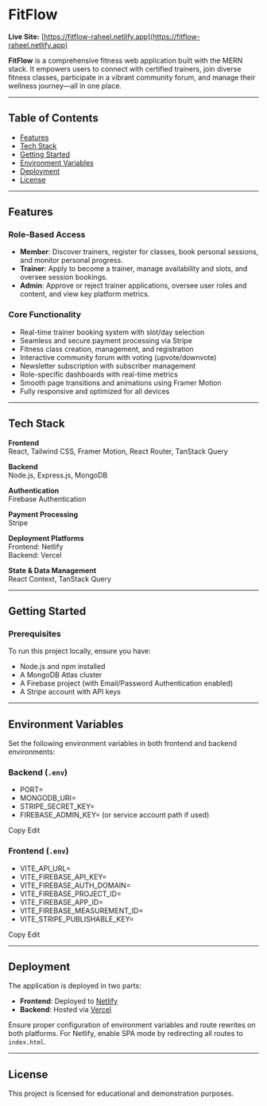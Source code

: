 # FitFlow

**Live Site:** [https://fitflow-raheel.netlify.app](https://fitflow-raheel.netlify.app)

**FitFlow** is a comprehensive fitness web application built with the MERN stack. It empowers users to connect with certified trainers, join diverse fitness classes, participate in a vibrant community forum, and manage their wellness journey—all in one place.

---

## Table of Contents

- [Features](#features)
- [Tech Stack](#tech-stack)
- [Getting Started](#getting-started)
- [Environment Variables](#environment-variables)
- [Deployment](#deployment)
- [License](#license)

---

## Features

### Role-Based Access

- **Member**: Discover trainers, register for classes, book personal sessions, and monitor personal progress.
- **Trainer**: Apply to become a trainer, manage availability and slots, and oversee session bookings.
- **Admin**: Approve or reject trainer applications, oversee user roles and content, and view key platform metrics.

### Core Functionality

- Real-time trainer booking system with slot/day selection
- Seamless and secure payment processing via Stripe
- Fitness class creation, management, and registration
- Interactive community forum with voting (upvote/downvote)
- Newsletter subscription with subscriber management
- Role-specific dashboards with real-time metrics
- Smooth page transitions and animations using Framer Motion
- Fully responsive and optimized for all devices

---

## Tech Stack

**Frontend**  
React, Tailwind CSS, Framer Motion, React Router, TanStack Query

**Backend**  
Node.js, Express.js, MongoDB

**Authentication**  
Firebase Authentication

**Payment Processing**  
Stripe

**Deployment Platforms**  
Frontend: Netlify  
Backend: Vercel

**State & Data Management**  
React Context, TanStack Query

---

## Getting Started

### Prerequisites

To run this project locally, ensure you have:

- Node.js and npm installed
- A MongoDB Atlas cluster
- A Firebase project (with Email/Password Authentication enabled)
- A Stripe account with API keys

---

## Environment Variables

Set the following environment variables in both frontend and backend environments:

### Backend (`.env`)

- PORT=
- MONGODB_URI=
- STRIPE_SECRET_KEY=
- FIREBASE_ADMIN_KEY= (or service account path if used)

Copy
Edit

### Frontend (`.env`)

- VITE_API_URL=
- VITE_FIREBASE_API_KEY=
- VITE_FIREBASE_AUTH_DOMAIN=
- VITE_FIREBASE_PROJECT_ID=
- VITE_FIREBASE_APP_ID=
- VITE_FIREBASE_MEASUREMENT_ID=
- VITE_STRIPE_PUBLISHABLE_KEY=

Copy
Edit

---

## Deployment

The application is deployed in two parts:

- **Frontend**: Deployed to [Netlify](https://www.netlify.com/)
- **Backend**: Hosted via [Vercel](https://vercel.com/)

Ensure proper configuration of environment variables and route rewrites on both platforms. For Netlify, enable SPA mode by redirecting all routes to `index.html`.

---

## License

This project is licensed for educational and demonstration purposes.

